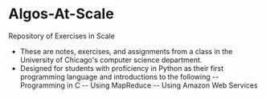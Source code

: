 # Algos-At-Scale
Repository of Exercises in Scale
- These are notes, exercises, and assignments from a class in the University of Chicago's computer science department. 
- Designed for students with proficiency in Python as their first programming language and introductions to the following
  -- Programming in C
  -- Using MapReduce
  -- Using Amazon Web Services 
